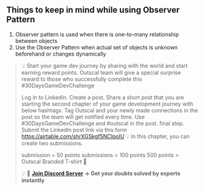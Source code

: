 ## Things to keep in mind while using Observer Pattern

1. Observer pattern is used when there is one-to-many relationship between objects 
2. Use the Observer Pattern when actual set of objects is unknown beforehand or changes dynamically


>💡 Start your game dev journey by sharing with the world and start earning reward points. Outscal team will give a special surprise reward to those who successfully complete this #30DaysGameDevChallenge
>
>Log in to LinkedIn.
Create a post.
Share a short post that you are starting the second chapter of your game development journey with below hashtags.
Tag Outscal and your newly made connections in the post so the team will get notified every time. Use #30DaysGameDevChallenge and #outscal in the post. final step. Submit the LinkedIn post link via this form https://airtable.com/shrXGSkgf5NClpoIU
💡 In this chapter, you can create two submissions.
>
>submission = 50 points
submissions = 100 points
500 points = Outscal Branded T-shirt 👕
>
>
>💡 🚀 **[Join Discord Server](https://discord.gg/J5zDscnzms) → Get your doubts solved by experts instantly**
